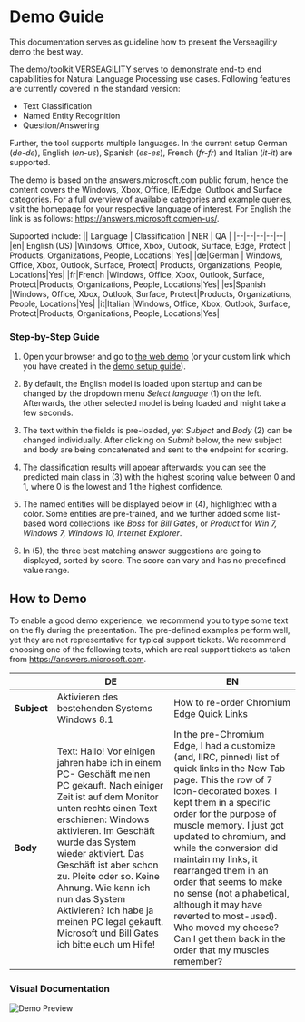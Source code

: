 # Demo Guide
This documentation serves as guideline how to present the Verseagility demo the best way.



The demo/toolkit VERSEAGILITY serves to demonstrate end-to end capabilities for Natural Language Processing use cases. Following features are currently covered in the standard version:
- Text Classification
- Named Entity Recognition
- Question/Answering

Further, the tool supports multiple languages. In the current setup German (_de-de_), English (_en-us_), Spanish (_es-es_), French (_fr-fr_) and Italian (_it-it_) are supported.

The demo is based on the answers.microsoft.com public forum, hence the content covers the Windows, Xbox, Office, IE/Edge, Outlook and Surface categories. For a full overview of available categories and example queries, visit the homepage for your respective language of interest. For English the link is as follows: https://answers.microsoft.com/en-us/.

Supported include:
|| Language | Classification | NER | QA |
|--|--|--|--|--|
|en| English (US) |Windows, Office, Xbox, Outlook, Surface, Edge, Protect | Products, Organizations, People, Locations| Yes|
|de|German | Windows, Office, Xbox, Outlook, Surface, Protect| Products, Organizations, People, Locations|Yes|
|fr|French |Windows, Office, Xbox, Outlook, Surface, Protect|Products, Organizations, People, Locations|Yes|
|es|Spanish |Windows, Office, Xbox, Outlook, Surface, Protect|Products, Organizations, People, Locations|Yes|
|it|Italian |Windows, Office, Xbox, Outlook, Surface, Protect|Products, Organizations, People, Locations|Yes|

### Step-by-Step Guide
1. Open your browser and go to [the web demo](https://verseagility.azurewebsites.net/) (or your custom link which you have created in the [demo setup guide](01%20-%20Demo%20Environment%20Setup.md)).

2. By default, the English model is loaded upon startup and can be changed by the dropdown menu _Select language_ (1) on the left. Afterwards, the other selected model is being loaded and might take a few seconds.

3. The text within the fields is pre-loaded, yet _Subject_ and _Body_ (2) can be changed individually. After clicking on _Submit_ below, the new subject and body are being concatenated and sent to the endpoint for scoring.

4. The classification results will appear afterwards: you can see the predicted main class in (3) with the highest scoring value between 0 and 1, where 0 is the lowest and 1 the highest confidence.

5. The named entities will be displayed below in (4), highlighted with a color. Some entities are pre-trained, and we further added some list-based word collections like _Boss_ for _Bill Gates_, or _Product_ for _Win 7, Windows 7, Windows 10, Internet Explorer_.

6. In (5), the three best matching answer suggestions are going to displayed, sorted by score. The score can vary and has no predefined value range.

## How to Demo
To enable a good demo experience, we recommend you to type some text on the fly during the presentation. The pre-defined examples perform well, yet they are not representative for typical support tickets. We recommend choosing one of the following texts, which are real support tickets as taken from https://answers.microsoft.com.

|         | DE           | EN |
| ------------- |-------------|-----|
| __Subject__  | Aktivieren des bestehenden Systems Windows 8.1 | How to re-order Chromium Edge Quick Links |
| __Body__     | Text: Hallo! Vor einigen jahren habe ich in einem PC- Geschäft meinen PC gekauft. Nach einiger Zeit ist auf dem Monitor unten rechts einen Text erschienen: Windows aktivieren. Im Geschäft wurde das System wieder aktiviert. Das Geschäft ist aber schon zu. Pleite oder so. Keine Ahnung. Wie kann ich nun das System Aktivieren? Ich habe ja meinen PC legal gekauft. Microsoft und Bill Gates ich bitte euch um Hilfe!      | In the pre-Chromium Edge, I had a customize (and, IIRC, pinned) list of quick links in the New Tab page. This the row of 7 icon-decorated boxes. I kept them in a specific order for the purpose of muscle memory. I just got updated to chromium, and while the conversion did maintain my links, it rearranged them in an order that seems to make no sense (not alphabetical, although it may have reverted to most-used). Who moved my cheese? Can I get them back in the order that my muscles remember?  |

### Visual Documentation
![Demo Preview](../.attachments/demo-preview.PNG)

